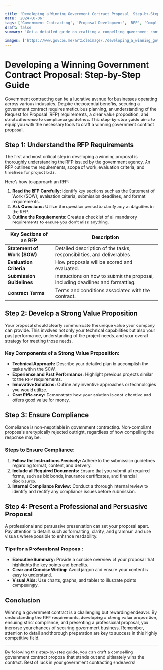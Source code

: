 ```yaml
---

title: 'Developing a Winning Government Contract Proposal: Step-by-Step Guide'
date: '2024-06-06'
tags: ['Government Contracting', 'Proposal Development', 'RFP', 'Compliance', 'Value Proposition']
draft: false
summary: 'Get a detailed guide on crafting a compelling government contract proposal, from understanding RFP requirements to presenting a strong value proposition and ensuring compliance.'

images: ['https://www.govcon.me/articleimage/./developing_a_winning_government_contract_proposal_step_by_step_guide.webp']
---
```


# Developing a Winning Government Contract Proposal: Step-by-Step Guide

Government contracting can be a lucrative avenue for businesses operating across various industries. Despite the potential benefits, securing a government contract requires meticulous planning, an understanding of the Request for Proposal (RFP) requirements, a clear value proposition, and strict adherence to compliance guidelines. This step-by-step guide aims to equip you with the necessary tools to craft a winning government contract proposal.

## Step 1: Understand the RFP Requirements

The first and most critical step in developing a winning proposal is thoroughly understanding the RFP issued by the government agency. An RFP outlines the requirements, scope of work, evaluation criteria, and timelines for project bids.

Here’s how to approach an RFP:

1. **Read the RFP Carefully:** Identify key sections such as the Statement of Work (SOW), evaluation criteria, submission deadlines, and format requirements.
2. **Ask Questions:** Utilize the question period to clarify any ambiguities in the RFP.
3. **Outline the Requirements:** Create a checklist of all mandatory requirements to ensure you don’t miss anything.

| **Key Sections of an RFP** | **Description** |
|----------------------------|-----------------|
| **Statement of Work (SOW)** | Detailed description of the tasks, responsibilities, and deliverables. |
| **Evaluation Criteria**     | How proposals will be scored and evaluated. |
| **Submission Guidelines**   | Instructions on how to submit the proposal, including deadlines and formatting. |
| **Contract Terms**          | Terms and conditions associated with the contract. |

## Step 2: Develop a Strong Value Proposition

Your proposal should clearly communicate the unique value your company can provide. This involves not only your technical capabilities but also your past performance, understanding of the project needs, and your overall strategy for meeting those needs.

### Key Components of a Strong Value Proposition:

- **Technical Approach:** Describe your detailed plan to accomplish the tasks within the SOW.
- **Experience and Past Performance:** Highlight previous projects similar to the RFP requirements.
- **Innovative Solutions:** Outline any inventive approaches or technologies you would utilize.
- **Cost Efficiency:** Demonstrate how your solution is cost-effective and offers good value for money.

## Step 3: Ensure Compliance

Compliance is non-negotiable in government contracting. Non-compliant proposals are typically rejected outright, regardless of how compelling the response may be.

### Steps to Ensure Compliance:

1. **Follow the Instructions Precisely:** Adhere to the submission guidelines regarding format, content, and delivery.
2. **Include all Required Documents:** Ensure that you submit all required forms, such as bid bonds, insurance certificates, and financial disclosures.
3. **Internal Compliance Review:** Conduct a thorough internal review to identify and rectify any compliance issues before submission.

## Step 4: Present a Professional and Persuasive Proposal

A professional and persuasive presentation can set your proposal apart. Pay attention to details such as formatting, clarity, and grammar, and use visuals where possible to enhance readability.

### Tips for a Professional Proposal:

- **Executive Summary:** Provide a concise overview of your proposal that highlights the key points and benefits.
- **Clear and Concise Writing:** Avoid jargon and ensure your content is easy to understand.
- **Visual Aids:** Use charts, graphs, and tables to illustrate points compellingly.

## Conclusion

Winning a government contract is a challenging but rewarding endeavor. By understanding the RFP requirements, developing a strong value proposition, ensuring strict compliance, and presenting a professional proposal, you increase your chances of securing government business. Remember, attention to detail and thorough preparation are key to success in this highly competitive field.

---

By following this step-by-step guide, you can craft a compelling government contract proposal that stands out and ultimately wins the contract. Best of luck in your government contracting endeavors!
```
